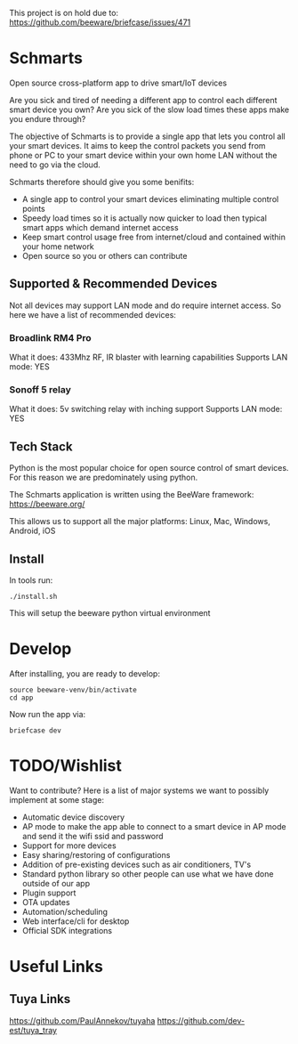 This project is on hold due to: https://github.com/beeware/briefcase/issues/471

# Schmarts
Open source cross-platform app to drive smart/IoT devices

Are you sick and tired of needing a different app to control each different smart device you own? Are you sick of the slow load times these apps make you endure through?

The objective of Schmarts is to provide a single app that lets you control all your smart devices. It aims to keep the control packets you send from phone or PC to your smart device within your own home LAN without the need to go via the cloud.

Schmarts therefore should give you some benifits:

- A single app to control your smart devices eliminating multiple control points
- Speedy load times so it is actually now quicker to load then typical smart apps which demand internet access
- Keep smart control usage free from internet/cloud and contained within your home network
- Open source so you or others can contribute

## Supported & Recommended Devices

Not all devices may support LAN mode and do require internet access. So here we have a list of recommended devices:

### Broadlink RM4 Pro
What it does: 433Mhz RF, IR blaster with learning capabilities
Supports LAN mode: YES

### Sonoff 5 relay
What it does: 5v switching relay with inching support
Supports LAN mode: YES

## Tech Stack

Python is the most popular choice for open source control of smart devices. For this reason we are predominately using python.

The Schmarts application is written using the BeeWare framework: https://beeware.org/

This allows us to support all the major platforms: Linux, Mac, Windows, Android, iOS


## Install

In tools run:

    ./install.sh

This will setup the beeware python virtual environment

# Develop

After installing, you are ready to develop:

    source beeware-venv/bin/activate
    cd app

Now run the app via:

    briefcase dev

# TODO/Wishlist

Want to contribute? Here is a list of major systems we want to possibly implement at some stage:

- Automatic device discovery
- AP mode to make the app able to connect to a smart device in AP mode and send it the wifi ssid and password
- Support for more devices
- Easy sharing/restoring of configurations
- Addition of pre-existing devices such as air conditioners, TV's
- Standard python library so other people can use what we have done outside of our app
- Plugin support
- OTA updates
- Automation/scheduling
- Web interface/cli for desktop
- Official SDK integrations


# Useful Links

## Tuya Links

https://github.com/PaulAnnekov/tuyaha
https://github.com/dev-est/tuya_tray
